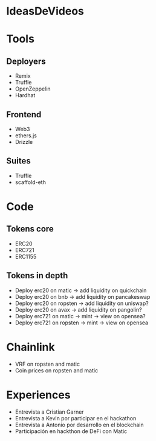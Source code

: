 # IdeasDeVideos

# Tools

## Deployers

- Remix
- Truffle
- OpenZeppelin
- Hardhat

## Frontend

- Web3
- ethers.js
- Drizzle

## Suites

- Truffle
- scaffold-eth

# Code

## Tokens core

- ERC20
- ERC721
- ERC1155

## Tokens in depth

- Deploy erc20 on matic -> add liquidity on quickchain
- Deploy erc20 on bnb -> add liquidity on pancakeswap
- Deploy erc20 on ropsten -> add liquidity on uniswap?
- Deploy erc20 on avax -> add liquidity on pangolin?
- Deploy erc721 on matic -> mint -> view on opensea?
- Deploy erc721 on ropsten -> mint -> view on opensea

# Chainlink

- VRF on ropsten and matic
- Coin prices on ropsten and matic

# Experiences

- Entrevista a Cristian Garner
- Entrevista a Kevin por participar en el hackathon
- Entrevista a Antonio por desarrollo en el blockchain
- Participación en hackthon de DeFi con Matic
